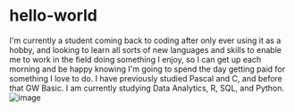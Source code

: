 # hello-world
I'm currently a student coming back to coding after only ever using it as a hobby, and looking to learn all sorts of new languages and skills to enable me to work in the field doing something I enjoy, so I can get up each morning and be happy knowing I'm going to spend the day getting paid for something I love to do.
I have previously studied Pascal and C, and before that GW Basic.
I am currently studying Data Analytics, R, SQL, and Python.
![image](https://user-images.githubusercontent.com/94923399/187192453-103de39a-8119-4020-a0f8-ee6a7e29795a.png)
